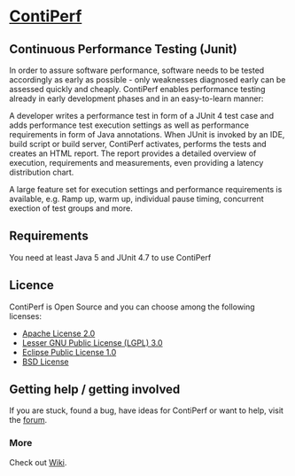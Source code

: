 # [ContiPerf](http://databene.org/contiperf/)


## Continuous Performance Testing (Junit)

In order to assure software performance, software needs to be tested accordingly as early as possible - only weaknesses diagnosed early can be assessed quickly and cheaply. ContiPerf enables performance testing already in early development phases and in an easy-to-learn manner: 

A developer writes a performance test in form of a JUnit 4 test case and adds performance test execution settings as well as performance requirements in form of Java annotations. When JUnit is invoked by an IDE, build script or build server, ContiPerf activates, performs the tests and creates an HTML report. The report provides a detailed overview of execution, requirements and measurements, even providing a latency distribution chart.

A large feature set for execution settings and performance requirements is available, e.g. Ramp up, warm up, individual pause timing, concurrent exection of test groups and more.

## Requirements

You need at least Java 5 and JUnit 4.7 to use ContiPerf

## Licence

ContiPerf is Open Source and you can choose among the following licenses:

* [Apache License 2.0](Apache_License-2.0.txt)
* [Lesser GNU Public License (LGPL) 3.0](lgpl-version3.txt)
* [Eclipse Public License 1.0](epl-v10.html)
* [BSD License](bsd-license.txt)

## Getting help / getting involved

If you are stuck, found a bug, have ideas for ContiPerf or want to help, visit the [forum](http://databene.org/forum).

### More

Check out [Wiki](https://github.com/lucaspouzac/contiperf/wiki).
